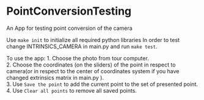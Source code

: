 # PointConversionTesting
An App for testing point conversion of the camera


Use `make init` to initialize all required python libraries
In order to test change INTRINSICS_CAMERA in main.py and run `make test`.


To use the app:
    1. Choose the photo from tour computer.  
    2. Choose the coordinates (on the sliders) of the point in respect to camera(or in respect to the center of coordinates system if you have changed extrinsics matrix in main.py ).  
    3. Use `Save the point` to add the current point to the set of presented point.  
    4. Use `Clear all points` to remove all saved points.  
